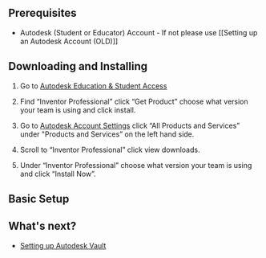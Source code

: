 ## Prerequisites

* Autodesk (Student or Educator) Account  - If not please use [[Setting up an Autodesk Account (OLD)]]

## Downloading and Installing

 1. Go to [Autodesk Education & Student Access](
https://www.autodesk.com/education/edu-software/overview?sorting=featured&filters=individual#card-adstpr)

 2. Find “Inventor Professional” click “Get Product” choose what version your team is using and click
install.

 3. Go to [Autodesk Account Settings](https://manage.autodesk.com/home/) click “All Products and Services” under "Products and Services” on the
left hand side.

 4. Scroll to “Inventor Professional” click view downloads.

 5. Under “Inventor Professional” choose what version your team is using and click “Install Now”.

## Basic Setup

## What's next?

* [Setting up Autodesk Vault](./Setting-up-Autodesk-Vault.md)
